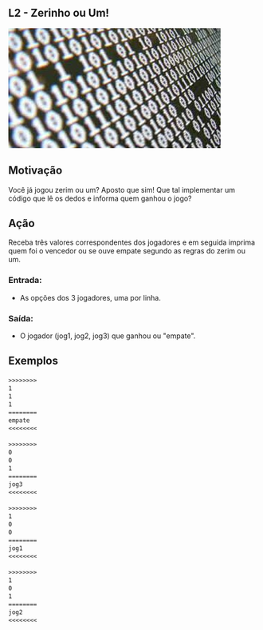 ## L2 - Zerinho ou Um!

[](solver.c)
![]( __cover.jpg)

## Motivação

Você já jogou zerim ou um? Aposto que sim!
Que tal implementar um código que lê os dedos e informa quem ganhou o jogo?

## Ação

Receba três valores correspondentes dos jogadores e em seguida imprima quem foi o vencedor ou se ouve empate segundo as regras do zerim ou um.

### Entrada:

* As opções dos 3 jogadores, uma por linha.

### Saída:

* O jogador (jog1, jog2, jog3) que ganhou ou "empate".

## Exemplos
```
>>>>>>>>
1
1
1
========
empate
<<<<<<<<

>>>>>>>>
0
0
1
========
jog3
<<<<<<<<

>>>>>>>>
1
0
0
========
jog1
<<<<<<<<

>>>>>>>>
1
0
1
========
jog2
<<<<<<<<
```
